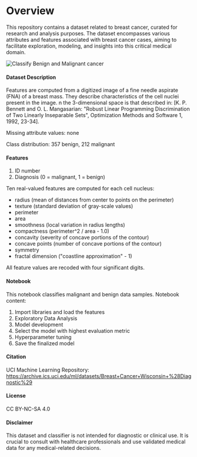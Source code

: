 # Overview
This repository contains a dataset related to breast cancer, curated for research and analysis purposes. The dataset encompasses various attributes and features associated with breast cancer cases, aiming to facilitate exploration, modeling, and insights into this critical medical domain.

![Classify Benign and Malignant cancer](Cancer.png)
#### Dataset Description
Features are computed from a digitized image of a fine needle aspirate (FNA) of a breast mass. They describe characteristics of the cell nuclei present in the image.
n the 3-dimensional space is that described in: [K. P. Bennett and O. L. Mangasarian: "Robust Linear Programming Discrimination of Two Linearly Inseparable Sets", Optimization Methods and Software 1, 1992, 23-34].

Missing attribute values: none

Class distribution: 357 benign, 212 malignant

#### Features
1) ID number
2) Diagnosis (0 = malignant, 1 = benign)

Ten real-valued features are computed for each cell nucleus:

- radius (mean of distances from center to points on the perimeter)
- texture (standard deviation of gray-scale values)
- perimeter
- area
- smoothness (local variation in radius lengths)
- compactness (perimeter^2 / area - 1.0)
- concavity (severity of concave portions of the contour)
- concave points (number of concave portions of the contour)
- symmetry
- fractal dimension ("coastline approximation" - 1)


All feature values are recoded with four significant digits.

#### Notebook
This notebook classifies malignant and benign data samples. 
Notebook content:
1. Import libraries and load the features 
2. Exploratory Data Analysis
3. Model development 
4. Select the model with highest evaluation metric
4. Hyperparameter tuning
5. Save the finalized model

#### Citation
UCI Machine Learning Repository: https://archive.ics.uci.edu/ml/datasets/Breast+Cancer+Wisconsin+%28Diagnostic%29

#### License
CC BY-NC-SA 4.0

#### Disclaimer
This dataset and classifier is not intended for diagnostic or clinical use. It is crucial to consult with healthcare professionals and use validated medical data for any medical-related decisions.

